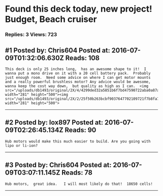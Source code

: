 # Found this deck today, new project! Budget, Beach cruiser

### Replies: 3 Views: 723

## \#1 Posted by: Chris604 Posted at: 2016-07-09T01:32:06.630Z Reads: 108

```
This deck is only 25 inches long,  has an awesome shape to it!  I wanna put a mono drive on it with a 20 cell battery pack.  Probably just enough room.  Need some advice on where I can get motor mounts and a really powerful brushless motor? Any advice would be awesome,  wanna keep the cost way down,  but quality as high as I can.  <img src="/uploads/db1493/original/2X/4/4299ded32a5851b6f7bd47590722aba0a87a88a5.jpg" width="281" height="500"><img src="/uploads/db1493/original/2X/2/25f50b263bcbf9037647702109721f7b8fa7ab88.jpg" width="281" height="500">
```

---
## \#2 Posted by: lox897 Posted at: 2016-07-09T02:26:45.134Z Reads: 90

```
Hub motors would make this much easier to build. Are you going with lipo or li-ion?
```

---
## \#3 Posted by: Chris604 Posted at: 2016-07-09T03:07:11.145Z Reads: 78

```
Hub motors,  great idea.   I will most likely do that!  18650 cells!
```

---
